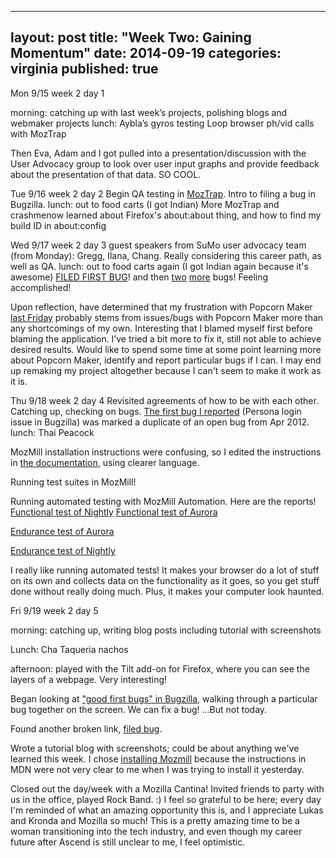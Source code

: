
---
layout: post
title: "Week Two: Gaining Momentum"
date: 2014-09-19
categories: virginia
published: true
---

Mon 9/15
week 2 day 1

morning: catching up with last week’s projects, polishing blogs and webmaker projects
lunch: Aybla’s gyros
testing Loop browser ph/vid calls with MozTrap

Then Eva, Adam and I got pulled into a presentation/discussion with the User Advocacy group to look over user input graphs and provide feedback about the presentation of that data. SO COOL.

Tue 9/16
week 2 day 2
Begin QA testing in [MozTrap](https://moztrap.mozilla.org/runtests/).
Intro to filing a bug in Bugzilla.
lunch: out to food carts (I got Indian)
More MozTrap and crashmenow
learned about Firefox's about:about thing, and how to find my build ID in about:config

Wed 9/17
week 2 day 3
guest speakers from SuMo user advocacy team (from Monday): Gregg, Ilana, Chang. Really considering this career path, as well as QA.
lunch: out to food carts again (I got Indian again because it's awesome)
[FILED FIRST BUG](https://bugzilla.mozilla.org/show_bug.cgi?id=1068896)! and then [two](https://bugzilla.mozilla.org/show_bug.cgi?id=1068818) [more](https://bugzilla.mozilla.org/show_bug.cgi?id=1068993) bugs! Feeling accomplished!

Upon reflection, have determined that my frustration with Popcorn Maker [last Friday](/participants/portland/virginia/2014/09/12/Making-is-Hard/) probably stems from issues/bugs with Popcorn Maker more than any shortcomings of my own. Interesting that I blamed myself first before blaming the application. I’ve tried a bit more to fix it, still not able to achieve desired results. Would like to spend some time at some point learning more about Popcorn Maker, identify and report particular bugs if I can. I may end up remaking my project altogether because I can't seem to make it work as it is.

Thu 9/18
week 2 day 4
Revisited agreements of how to be with each other.
Catching up, checking on bugs. [The first bug I reported](https://bugzilla.mozilla.org/show_bug.cgi?id=1068896) (Persona login issue in Bugzilla) was marked a duplicate of an open bug from Apr 2012.
lunch: Thai Peacock

MozMill installation instructions were confusing, so I edited the instructions in [the documentation](https://developer.mozilla.org/en-US/docs/Mozilla/Projects/Mozmill#Installation), using clearer language.

Running test suites in MozMill!

Running automated testing with MozMill Automation. Here are the reports!
[Functional test of Nightly](http://mozmill-crowd.blargon7.com/#/functional/report/2f982f72826307fed840a3b11c3b90d3)
[Functional test of Aurora](http://mozmill-crowd.blargon7.com/#/functional/report/2f982f72826307fed840a3b11c3be484)

[Endurance test of Aurora](http://mozmill-crowd.blargon7.com/#/endurance/report/2f982f72826307fed840a3b11c3c2ea1)

[Endurance test of Nightly](http://mozmill-crowd.blargon7.com/#/endurance/report/2f982f72826307fed840a3b11c3c4026)

I really like running automated tests! It makes your browser do a lot of stuff on its own and collects data on the functionality as it goes, so you get stuff done without really doing much. Plus, it makes your computer look haunted.


Fri 9/19
week 2 day 5

morning: catching up, writing blog posts including tutorial with screenshots

Lunch: Cha Taqueria nachos

afternoon: played with the Tilt add-on for Firefox, where you can see the layers of a webpage. Very interesting!

Began looking at ["good first bugs" in Bugzilla](https://bugzilla.mozilla.org/buglist.cgi?list_id=11296293&o1=equals&status_whiteboard_type=allwordssubstr&status_whiteboard=good%20first%20bug&f1=cf_tracking_firefox33&resolution=---&query_format=advanced&bug_status=NEW), walking through a particular bug together on the screen. We can fix a bug! ...But not today.

Found another broken link, [filed bug](https://bugzilla.mozilla.org/show_bug.cgi?id=1070069).

Wrote a tutorial blog with screenshots; could be about anything we've learned this week. I chose [installing Mozmill](/participants/portland/virginia/2014/09/19/mozmill-installation-tutorial) because the instructions in MDN were not very clear to me when I was trying to install it yesterday.

Closed out the day/week with a Mozilla Cantina! Invited friends to party with us in the office, played Rock Band. :) I feel so grateful to be here; every day I'm reminded of what an amazing opportunity this is, and I appreciate Lukas and Kronda and Mozilla so much! This is a pretty amazing time to be a woman transitioning into the tech industry, and even though my career future after Ascend is still unclear to me, I feel optimistic.
